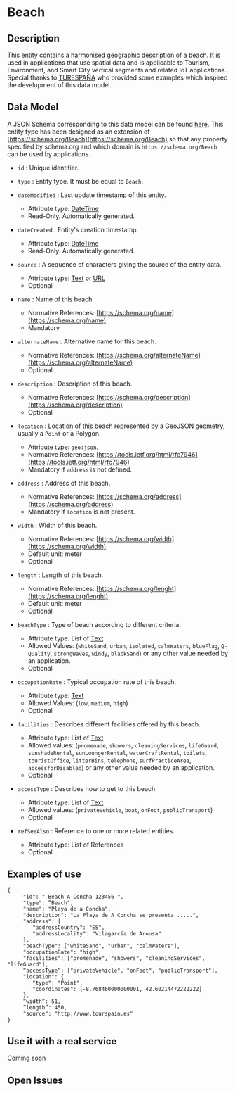 # Beach

## Description

This entity contains a harmonised geographic description of a beach. It is
used in applications that use spatial data and is applicable to Tourism, Environment,
and Smart City vertical segments and related IoT applications. Special thanks to [TURESPAÑA](http://www.tourspain.es/en-us/paginas/index.aspx) who provided some examples which inspired the development of this data model.  

## Data Model

A JSON Schema corresponding to this data model can be found [here](http://fiware.github.io/dataModels/specs/PointOfInterest/Beach/schema.json).
This entity type has been designed as an extension of [https://schema.org/Beach](https://schema.org/Beach) so that
any property specified by schema.org and which domain is `https://schema.org/Beach` can be used by applications. 

+  `id` : Unique identifier. 

+ `type` : Entity type. It must be equal to `Beach`.

+ `dateModified` : Last update timestamp of this entity.
    + Attribute type: [DateTime](https://schema.org/DateTime)
    + Read-Only. Automatically generated.

+ `dateCreated` : Entity's creation timestamp.
    + Attribute type: [DateTime](https://schema.org/DateTime)
    + Read-Only. Automatically generated.
    
+ `source` : A sequence of characters giving the source of the entity data.
    + Attribute type: [Text](https://schema.org/Text) or [URL](https://schema.org/URL)
    + Optional    
    
+ `name` : Name of this beach.
    + Normative References: [https://schema.org/name](https://schema.org/name)
    + Mandatory
    
+ `alternateName` : Alternative name for this beach.
    + Normative References: [https://schema.org/alternateName](https://schema.org/alternateName)
    + Optional

+ `description` : Description of this beach.
    + Normative References: [https://schema.org/description](https://schema.org/description)
    + Optional

+ `location` : Location of this beach represented by a GeoJSON geometry, usually a `Point` or a Polygon. 
    + Attribute type: `geo:json`.
    + Normative References: [https://tools.ietf.org/html/rfc7946](https://tools.ietf.org/html/rfc7946)
    + Mandatory if `address` is not defined. 
    
+ `address` : Address of this beach.
    + Normative References: [https://schema.org/address](https://schema.org/address)
    + Mandatory if `location` is not present.
  
 + `width` : Width of this beach.
    + Normative References: [https://schema.org/width](https://schema.org/width)
    + Default unit: meter
    + Optional
 
 + `length` : Length of this beach.
    + Normative References: [https://schema.org/lenght](https://schema.org/lenght)
    + Default unit: meter
    + Optional
    
+ `beachType` : Type of beach according to different criteria.
    + Attribute type: List of [Text](https://schema.org/Text)
    + Allowed Values: (`whiteSand`, `urban`, `isolated`, `calmWaters`, `blueFlag`, `Q-Quality`, `strongWaves`, `windy`, `blackSand`)
    or any other value needed by an application. 
    + Optional 

+ `occupationRate` : Typical occupation rate of this beach.
    + Attribute type: [Text](https://schema.org/Text)
    + Allowed Values: (`low`, `medium`, `high`)
    + Optional

+ `facilities` : Describes different facilities offered by this beach.
    + Attribute type: List of [Text](https://schema.org/Text)
    + Allowed values: (`promenade`, `showers`, `cleaningServices`, `lifeGuard`,
      `sunshadeRental`, `sunLoungerRental`, `waterCraftRental`, `toilets`, `touristOffice`, `litterBins`,
      `telephone`, `surfPracticeArea`, `accessforDisabled`) or any other value needed by an application. 
    + Optional

+ `accessType` : Describes how to get to this beach.
    + Attribute type: List of [Text](https://schema.org/Text)
    + Allowed values: (`privateVehicle`,  `boat`, `onFoot`, `publicTransport`)
    + Optional

+ `refSeeAlso` : Reference to one or more related entities.
    + Attribute type: List of References
    + Optional
 
## Examples of use

    {      
         "id": " Beach-A-Concha-123456 ",        
         "type": ”Beach", 
         "name": "Playa de a Concha",       
         "description": "La Playa de A Concha se presenta .....",                                          
         "address": {          
            "addressCountry": "ES",          
            "addressLocality": "Vilagarcía de Arousa"        
         },        
         "beachType": ["whiteSand", "urban", "calmWaters"],
         "occupationRate": "high",
         "facilities": ["promenade", "showers", "cleaningServices", "lifeGuard"],
         “accessType”: ["privateVehicle", "onFoot", "publicTransport"],
         "location": {   
            "type": "Point",          
            "coordinates": [-8.768460000000001, 42.60214472222222]       
         }, 
         “width”: 51,
         “length”: 450, 
         "source": "http://www.tourspain.es"
    }

    
## Use it with a real service

Coming soon

## Open Issues

